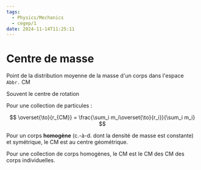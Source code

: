 ```yaml
---
tags:
  - Physics/Mechanics
  - cegep/1
date: 2024-11-14T11:25:11
---
```


# Centre de masse

Point de la distribution moyenne de la masse d'un corps dans l'espace
`Abbr.` CM

Souvent le centre de rotation

Pour une collection de particules :

$$
\overset{\to}{r_{CM}} = \frac{\sum_i m_i\overset{\to}{r_i}}{\sum_i m_i}
$$

Pour un corps **homogène** (c.-à-d. dont la densité de masse est constante) et symétrique, le CM est au centre géométrique.

Pour une collection de corps homogènes, le CM est le CM des CM des corps individuelles.
